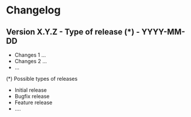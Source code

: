 # Changelog

## Version X.Y.Z - Type of release (*) - YYYY-MM-DD
- Changes 1 ...
- Changes 2 ... 
- ...

(*) Possible types of releases

- Initial release
- Bugfix release
- Feature release
- .... 